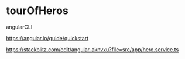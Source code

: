# tourOfHeros

angularCLI


https://angular.io/guide/quickstart


https://stackblitz.com/edit/angular-aknvxu?file=src/app/hero.service.ts

